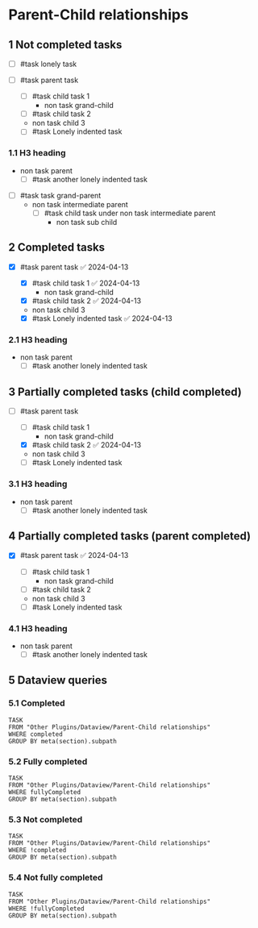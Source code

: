 # Parent-Child relationships

## 1 Not completed tasks

- [ ] #task lonely task

- [ ] #task parent task
  - [ ] #task child task 1
    - non task grand-child
  - [ ] #task child task 2
  - non task child 3

  - [ ] #task Lonely indented task

### 1.1 H3 heading

- non task parent
  - [ ] #task another lonely indented task

- [ ] #task task grand-parent
  - non task intermediate parent
    - [ ] #task child task under non task intermediate parent
      - non task sub child

## 2 Completed tasks

- [x] #task parent task ✅ 2024-04-13
  - [x] #task child task 1 ✅ 2024-04-13
    - non task grand-child
  - [x] #task child task 2 ✅ 2024-04-13
  - non task child 3

  - [x] #task Lonely indented task ✅ 2024-04-13

### 2.1 H3 heading

- non task parent
  - [ ] #task another lonely indented task

## 3 Partially completed tasks (child completed)

- [ ] #task parent task
  - [ ] #task child task 1
    - non task grand-child
  - [x] #task child task 2 ✅ 2024-04-13
  - non task child 3

  - [ ] #task Lonely indented task

### 3.1 H3 heading

- non task parent
  - [ ] #task another lonely indented task

## 4 Partially completed tasks (parent completed)

- [x] #task parent task ✅ 2024-04-13
  - [ ] #task child task 1
    - non task grand-child
  - [ ] #task child task 2
  - non task child 3

  - [ ] #task Lonely indented task

### 4.1 H3 heading

- non task parent
  - [ ] #task another lonely indented task

## 5 Dataview queries

### 5.1 Completed

```dataview
TASK
FROM "Other Plugins/Dataview/Parent-Child relationships"
WHERE completed
GROUP BY meta(section).subpath
```

### 5.2 Fully completed

```dataview
TASK
FROM "Other Plugins/Dataview/Parent-Child relationships"
WHERE fullyCompleted
GROUP BY meta(section).subpath
```

### 5.3 Not completed

```dataview
TASK
FROM "Other Plugins/Dataview/Parent-Child relationships"
WHERE !completed
GROUP BY meta(section).subpath
```

### 5.4 Not fully completed

```dataview
TASK
FROM "Other Plugins/Dataview/Parent-Child relationships"
WHERE !fullyCompleted
GROUP BY meta(section).subpath
```
